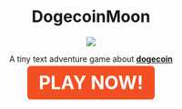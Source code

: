 <center> <h1>DogecoinMoon</h1> </center>

<p align="center">
  <img src="https://i.imgur.com/UXYrAGx.jpg" />
</p>

<p align="center">
A tiny text adventure game about <a href="https://dogecoin.com" style="font-weight: bold;">dogecoin</a>
</p>

<p align="center">
	<a class="button" href="dogecoinmoon.html" target="_blank" style="font-size: 32px; font-weight: bold;background-color: #f25022; padding: 10px 20px; border-radius: 6px; color: #ffffff; text-decoration: none;outline: none;" >PLAY NOW!</a>
</p>

